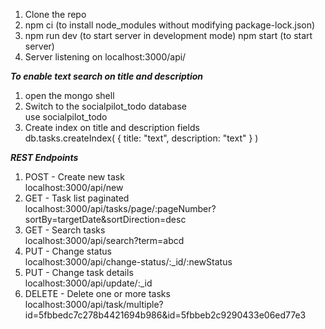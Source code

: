 1. Clone the repo
2. npm ci (to install node_modules without modifying package-lock.json)
3. npm run dev (to start server in development mode)
   npm start (to start server)
4. Server listening on localhost:3000/api/

___To enable text search on title and description___
1. open the mongo shell
2. Switch to the socialpilot_todo database <br>
use socialpilot_todo 
3. Create index on title and description fields <br>
db.tasks.createIndex( { title: "text", description: "text" } )

___REST Endpoints___
1. POST  - Create new  task <br>
localhost:3000/api/new
2. GET - Task list paginated <br>
localhost:3000/api/tasks/page/:pageNumber?sortBy=targetDate&sortDirection=desc
3. GET - Search tasks <br>
localhost:3000/api/search?term=abcd
4. PUT - Change status <br>
localhost:3000/api/change-status/:_id/:newStatus
5. PUT - Change task details <br>
localhost:3000/api/update/:_id
6. DELETE - Delete one or more tasks <br>
localhost:3000/api/task/multiple?id=5fbbedc7c278b4421694b986&id=5fbbeb2c9290433e06ed77e3
